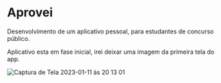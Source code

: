 # Aprovei


Desenvolvimento de um aplicativo pessoal, para estudantes de concurso público. 

Aplicativo esta em fase inicial, irei deixar uma imagem da primeira tela do app. 



![Captura de Tela 2023-01-11 às 20 13 01](https://user-images.githubusercontent.com/86196288/211938142-3f9fe8e4-0272-4b8a-a89c-084bdc2608be.png)
